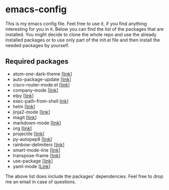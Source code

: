 # emacs-config

This is my emacs config file. Feel free to use it, if you find anything
interesting for you in it. Below you can find the list of the packages that are
installed. You might decide to clone the whole repo and use the already
installed packages or to use only part of the init.el file and then
install the needed packages by yourself.

## Required packages

* atom-one-dark-theme [[link](https://github.com/jonathanchu/atom-one-dark-theme)]
* auto-package-update [[link](https://github.com/rranelli/auto-package-update.el)]
* cisco-router-mode.el [[link](https://www.emacswiki.org/emacs/download/cisco-router-mode.el)]
* company-mode [[link](https://github.com/company-mode/company-mode)]
* elpy [[link](https://elpy.readthedocs.io)]
* exec-path-from-shell [link](https://github.com/purcell/exec-path-from-shell)]
* helm [[link](https://github.com/emacs-helm/helm)]
* jinja2-mode [[link](https://github.com/paradoxxxzero/jinja2-mode)]
* magit [[link](https://magit.vc)]
* markdown-mode [[link](http://jblevins.org/projects/markdown-mode/)]
* org [[link](http://orgmode.org)]
* projectile [[link](https://github.com/bbatsov/projectile)]
* py-autopep8 [[link](https://github.com/paetzke/py-autopep8.el)]
* rainbow-delimiters [[link](https://www.emacswiki.org/emacs/RainbowDelimiters)]
* smart-mode-line [[link](https://github.com/Malabarba/smart-mode-line)]
* transpose-frame [[link](https://www.emacswiki.org/emacs/TransposeFrame)]
* use-package [[link](https://github.com/jwiegley/use-package)]
* yaml-mode [[Link](https://github.com/yoshiki/yaml-mode)]

The above list does include the packages' dependencies. Feel free to drop me
an email in case of questions.
